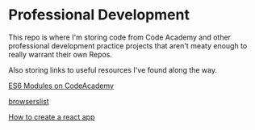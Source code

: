 # Professional Development

This repo is where I'm storing code from Code Academy and other professional development practice projects that aren't meaty enough to really warrant their own Repos.

Also storing links to useful resources I've found along the way.

[ES6 Modules on CodeAcademy](https://www.codecademy.com/paths/build-web-apps-with-react/tracks/bwa-modern-javascript-modules-and-browser-compatibility/modules/es-6-modules/articles/implementing-modules-using-es-6-syntax)

[browserslist](https://github.com/browserslist/browserslist)

[How to create a react app](https://www.codecademy.com/article/how-to-create-a-react-app)
